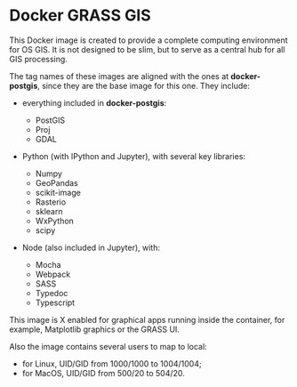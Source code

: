 # Docker GRASS GIS

This Docker image is created to provide a complete computing environment for OS GIS. It is not designed to be slim, but to serve as a central hub for all GIS processing.

The tag names of these images are aligned with the ones at **docker-postgis**, since they are the base image for this one. They include:

- everything included in **docker-postgis**:
	- PostGIS
	- Proj
	- GDAL

- Python (with IPython and Jupyter), with several key libraries:
	- Numpy
	- GeoPandas
	- scikit-image
	- Rasterio
	- sklearn
	- WxPython
	- scipy

- Node (also included in Jupyter), with:
	- Mocha
	- Webpack
	- SASS
	- Typedoc
	- Typescript

This image is X enabled for graphical apps running inside the container, for example, Matplotlib graphics or the GRASS UI.

Also the image contains several users to map to local:

- for Linux, UID/GID from 1000/1000 to 1004/1004;
- for MacOS, UID/GID from 500/20 to 504/20.
